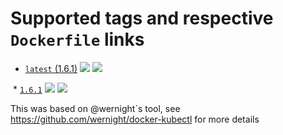 # Supported tags and respective `Dockerfile` links

  * [`latest` (1.6.1)](https://github.com/lowsky/docker-kubectl/blob/master/Dockerfile)
[![](https://images.microbadger.com/badges/version/skylo/kubectl.svg)](https://microbadger.com/images/skylo/kubectl "Get your own version badge on microbadger.com")
[![](https://images.microbadger.com/badges/image/skylo/kubectl.svg)](https://microbadger.com/images/skylo/kubectl "Get your own image badge on microbadger.com")

  * [`1.6.1`](https://github.com/lowsky/docker-kubectl/blob/1.6.1/Dockerfile) 
[![](https://images.microbadger.com/badges/version/skylo/kubectl:1.6.1.svg)](https://microbadger.com/images/skylo/kubectl:1.6.1 "Get your own version badge on microbadger.com")
[![](https://images.microbadger.com/badges/image/skylo/kubectl:1.6.1.svg)](https://microbadger.com/images/skylo/kubectl:1.6.1 "Get your own image badge on microbadger.com")

This was based on @wernight`s tool, see https://github.com/wernight/docker-kubectl for more details
